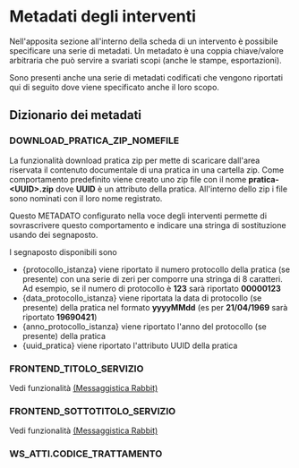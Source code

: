# Metadati degli interventi

Nell'apposita sezione all'interno della scheda di un intervento è possibile specificare una serie di metadati.
Un metadato è una coppia chiave/valore arbitraria che può servire a svariati scopi (anche le stampe, esportazioni).

Sono presenti anche una serie di metadati codificati che vengono riportati qui di seguito dove viene specificato anche il loro scopo.

## Dizionario dei metadati

### DOWNLOAD_PRATICA_ZIP_NOMEFILE

La funzionalità download pratica zip per mette di scaricare dall'area riservata il contenuto documentale di una pratica in una cartella zip.
Come comportamento predefinito viene creato uno zip file con il nome **pratica-\<UUID\>.zip** dove **UUID** è un attributo della pratica.
All'interno dello zip i file sono nominati con il loro nome registrato.

Questo METADATO configurato nella voce degli interventi permette di sovrascrivere questo comportamento e indicare una stringa di sostituzione usando dei segnaposto.

I segnaposto disponibili sono
- {protocollo_istanza}
  viene riportato il numero protocollo della pratica (se presente) con una serie di zeri per comporre una stringa di 8 caratteri. Ad esempio, se il numero di protocollo è **123** sarà riportato **00000123**
- {data_protocollo_istanza}
 viene riportata la data di protocollo (se presente) della pratica nel formato **yyyyMMdd** (es per **21/04/1969** sarà riportato **19690421**)
- {anno_protocollo_istanza}
 viene riportato l'anno del protocollo (se presente) della pratica
- {uuid_pratica}
 viene riportato l'attributo UUID della pratica



### FRONTEND_TITOLO_SERVIZIO

Vedi funzionalità [(Messaggistica Rabbit)](/configurazione/tipimovimento/comunicazioni-rabbit/README.md)


### FRONTEND_SOTTOTITOLO_SERVIZIO

Vedi funzionalità [(Messaggistica Rabbit)](/configurazione/tipimovimento/comunicazioni-rabbit/README.md)

### WS_ATTI.CODICE_TRATTAMENTO